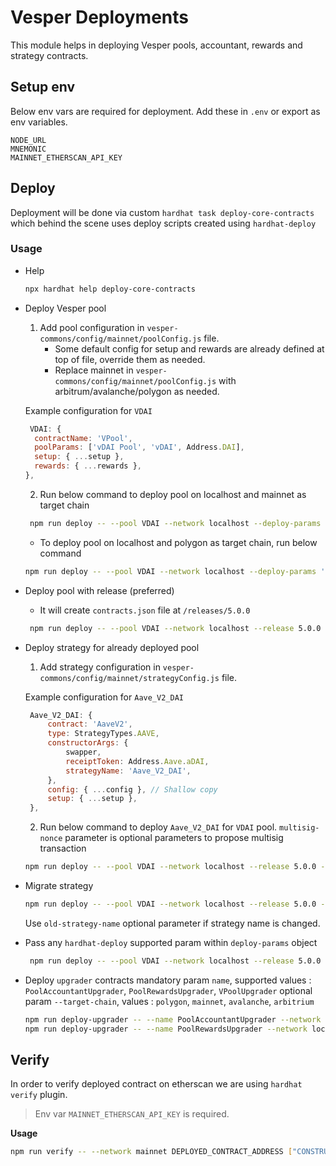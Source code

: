 # Vesper Deployments
This module helps in deploying Vesper pools, accountant, rewards and strategy contracts.

## Setup env
Below env vars are required for deployment. Add these in `.env` or export as env variables.
```env
NODE_URL
MNEMONIC
MAINNET_ETHERSCAN_API_KEY
```
## Deploy

Deployment will be done via custom `hardhat task deploy-core-contracts` which behind the scene uses deploy scripts created using `hardhat-deploy`
### Usage
* Help
   ```bash
   npx hardhat help deploy-core-contracts
   ```

* Deploy Vesper pool
  1. Add pool configuration in `vesper-commons/config/mainnet/poolConfig.js` file.
     - Some default config for setup and rewards are already defined at top of file, override them as needed.
     - Replace mainnet in `vesper-commons/config/mainnet/poolConfig.js` with arbitrum/avalanche/polygon as needed.

   Example configuration for `VDAI`
    ```js
     VDAI: {
      contractName: 'VPool',
      poolParams: ['vDAI Pool', 'vDAI', Address.DAI],
      setup: { ...setup },
      rewards: { ...rewards },
    },
    ```

  2. Run below command to deploy pool on localhost and mainnet as target chain
  ```bash
   npm run deploy -- --pool VDAI --network localhost --deploy-params '{"tags": "deploy-vPool"}'
  ```
  - To deploy pool on localhost and polygon as target chain, run below command 
  ```bash 
  npm run deploy -- --pool VDAI --network localhost --deploy-params '{"tags": "deploy-vPool"}' --target-chain polygon
  ```

* Deploy pool with release (preferred)
  - It will create `contracts.json` file at `/releases/5.0.0`
  ```bash
   npm run deploy -- --pool VDAI --network localhost --release 5.0.0 --deploy-params '{"tags": "deploy-vPool"}'
  ``` 

* Deploy strategy for already deployed pool
  1. Add strategy configuration in `vesper-commons/config/mainnet/strategyConfig.js` file.
   
   Example configuration for `Aave_V2_DAI`
   ```js
    Aave_V2_DAI: {
        contract: 'AaveV2',
        type: StrategyTypes.AAVE,
        constructorArgs: {
            swapper,
            receiptToken: Address.Aave.aDAI,
            strategyName: 'Aave_V2_DAI',
        },
        config: { ...config }, // Shallow copy
        setup: { ...setup },
    },
   ```
  2. Run below command to deploy `Aave_V2_DAI` for `VDAI` pool. `multisig-nonce` parameter is optional parameters to propose multisig transaction
  ```bash
  npm run deploy -- --pool VDAI --network localhost --release 5.0.0 --deploy-params '{"tags": "deploy-strategy"}' --strategy-name Aave_V2_DAI --multisig-nonce 0
  ```

* Migrate strategy
  ```bash
  npm run deploy -- --pool VDAI --network localhost --release 5.0.0 --deploy-params '{"tags": "migrate-strategy"}' --strategy-name Aave_V2_DAI
  ```
  Use `old-strategy-name` optional parameter if strategy name is changed.
  
* Pass any `hardhat-deploy` supported param within `deploy-params` object
  ```bash
   npm run deploy -- --pool VDAI --network localhost --release 5.0.0 --deploy-params '{"tags": "deploy-vPool", "gasprice": "25000000000"}'
  ```

* Deploy `upgrader` contracts 
  mandatory param `name`, supported values : `PoolAccountantUpgrader`, `PoolRewardsUpgrader`, `VPoolUpgrader`
  optional param `--target-chain`, values :  `polygon`, `mainnet`, `avalanche`, `arbitrium` 
  ```bash
  npm run deploy-upgrader -- --name PoolAccountantUpgrader --network localhost
  npm run deploy-upgrader -- --name PoolRewardsUpgrader --network localhost --target-chain polygon
  ```

## Verify

In order to verify deployed contract on etherscan we are using `hardhat verify` plugin.
> Env var `MAINNET_ETHERSCAN_API_KEY` is required.

**Usage**
```bash
npm run verify -- --network mainnet DEPLOYED_CONTRACT_ADDRESS ["CONSTRUCTOR_ARGS_IF_ANY"]
```
